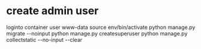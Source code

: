 # create admin user
loginto container user www-data
source env/bin/activate
python manage.py migrate --noinput
python manage.py createsuperuser
python manage.py collectstatic --no-input --clear